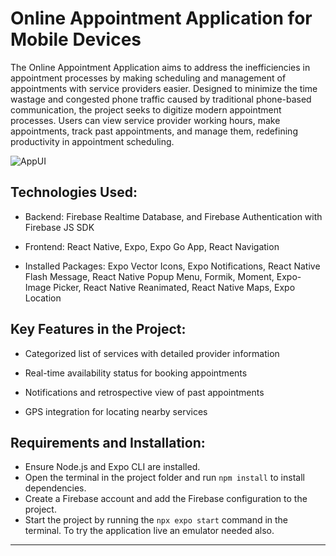 # Online Appointment Application for Mobile Devices

The Online Appointment Application aims to address the inefficiencies in appointment processes by making scheduling and management of appointments with service providers easier. Designed to minimize the time wastage and congested phone traffic caused by traditional phone-based communication, the project seeks to digitize modern appointment processes. Users can view service provider working hours, make appointments, track past appointments, and manage them, redefining productivity in appointment scheduling.

![AppUI](/appointmentAppwithReactNative/assets/appUI.jpg)

## Technologies Used:

* Backend: Firebase Realtime Database, and Firebase Authentication with Firebase JS SDK

* Frontend: React Native, Expo, Expo Go App, React Navigation

* Installed Packages: Expo Vector Icons, Expo Notifications, React Native Flash Message, React Native Popup Menu, Formik, Moment, Expo-Image Picker, React Native Reanimated, React Native Maps, Expo Location


## Key Features in the Project:

* Categorized list of services with detailed provider information

* Real-time availability status for booking appointments

* Notifications and retrospective view of past appointments

* GPS integration for locating nearby services


## Requirements and Installation:

* Ensure Node.js and Expo CLI are installed.
* Open the terminal in the project folder and run `npm install` to install dependencies.
* Create a Firebase account and add the Firebase configuration to the project.
* Start the project by running the `npx expo start` command in the terminal. To try the application live an emulator needed also.

---

